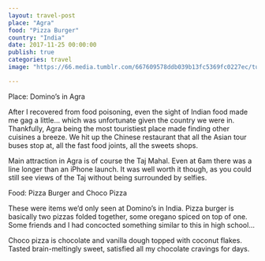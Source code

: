 ```yaml
---
layout: travel-post
place: "Agra"
food: "Pizza Burger"
country: "India"
date: 2017-11-25 00:00:00
publish: true
categories: travel
image: "https://66.media.tumblr.com/667609578ddb039b13fc5369fc0227ec/tumblr_p0t842r5rC1wkhtd7o1_1280.jpg"

---
```


Place: Domino’s in Agra

After I recovered from food poisoning, even the sight of Indian food made me gag a little… which was unfortunate given the country we were in. Thankfully, Agra being the most touristiest place made finding other cuisines a breeze. We hit up the Chinese restaurant that all the Asian tour buses stop at, all the fast food joints, all the sweets shops.

Main attraction in Agra is of course the Taj Mahal. Even at 6am there was a line longer than an iPhone launch. It was well worth it though, as you could still see views of the Taj without being surrounded by selfies.

Food: Pizza Burger and Choco Pizza

These were items we’d only seen at Domino’s in India. Pizza burger is basically two pizzas folded together, some oregano spiced on top of one. Some friends and I had concocted something similar to this in high school…

Choco pizza is chocolate and vanilla dough topped with coconut flakes. Tasted brain-meltingly sweet, satisfied all my chocolate cravings for days.